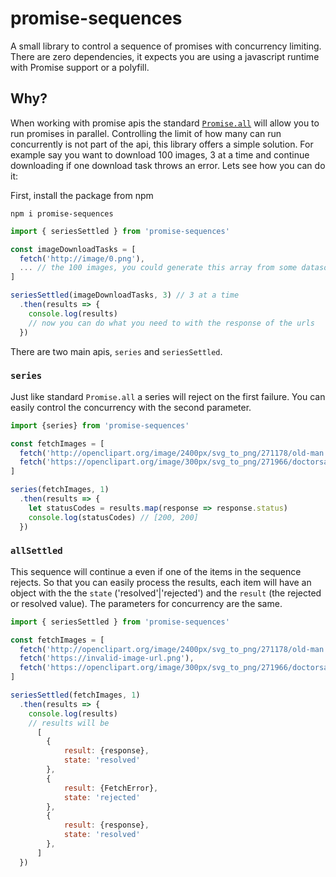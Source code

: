 # promise-sequences

A small library to control a sequence of promises with concurrency limiting.
There are zero dependencies, it expects you are using a javascript runtime with Promise support or a polyfill.

## Why?

When working with promise apis the standard [`Promise.all`](https://developer.mozilla.org/en-US/docs/Web/JavaScript/Reference/Global_Objects/Promise/all) will allow you to run promises in parallel. Controlling the limit of how many can run concurrently is not part of the api, this library offers a simple solution. For example say you want to download 100 images, 3 at a time and continue downloading if one download task throws an error. Lets see how you can do it:

First, install the package from npm

```
npm i promise-sequences
```

```javascript
import { seriesSettled } from 'promise-sequences'

const imageDownloadTasks = [
  fetch('http://image/0.png'),
  ... // the 100 images, you could generate this array from some datasource
]

seriesSettled(imageDownloadTasks, 3) // 3 at a time
  .then(results => {
    console.log(results)
    // now you can do what you need to with the response of the urls
  })
```

There are two main apis, `series` and `seriesSettled`.

### `series`

Just like standard `Promise.all` a series will reject on the first failure. You can easily control the concurrency with the second parameter.

```javascript
import {series} from 'promise-sequences'

const fetchImages = [
  fetch('http://openclipart.org/image/2400px/svg_to_png/271178/old-man.png'),
  fetch('https://openclipart.org/image/300px/svg_to_png/271966/doctorsandsurgery.png'),
]

series(fetchImages, 1)
  .then(results => {
    let statusCodes = results.map(response => response.status)
    console.log(statusCodes) // [200, 200]
  })
```

### `allSettled`

This sequence will continue a even if one of the items in the sequence rejects. So that you can easily process the results, each item will have an object with the the `state` ('resolved'|'rejected') and the `result` (the rejected or resolved value). The parameters for concurrency are the same.

```javascript
import { seriesSettled } from 'promise-sequences'

const fetchImages = [
  fetch('http://openclipart.org/image/2400px/svg_to_png/271178/old-man.png'),
  fetch('https://invalid-image-url.png'),
  fetch('https://openclipart.org/image/300px/svg_to_png/271966/doctorsandsurgery.png'),
]

seriesSettled(fetchImages, 1)
  .then(results => {
    console.log(results)
    // results will be
      [
        {
            result: {response},
            state: 'resolved'
        },
        {
            result: {FetchError},
            state: 'rejected'
        },
        {
            result: {response},
            state: 'resolved'
        },
      ]
  })
```
